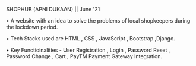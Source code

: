 SHOPHUB (APNI DUKAAN) ||  June '21

• A website with an idea to solve the problems of local shopkeepers
during the lockdown period.

• Tech Stacks used are HTML , CSS , JavaScript , Bootstrap ,Django.

• Key Functioinalities - User Registration , Login , Password Reset ,
Password Change , Cart , PayTM Payment Gateway Integration.
